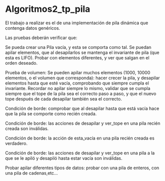 # Algoritmos2_tp_pila
El trabajo a realizar es el de una implementación de pila dinámica que contenga datos genéricos.

Las pruebas deberán verificar que:

Se pueda crear una Pila vacía, y esta se comporta como tal.
Se puedan apilar elementos, que al desapilarlos se mantenga el invariante de pila (que esta es LIFO). Probar con elementos diferentes, y ver que salgan en el orden deseado.

Prueba de volumen: Se pueden apilar muchos elementos (1000, 10000 elementos, o el volumen que corresponda): hacer crecer la pila, y desapilar elementos hasta que esté vacía, comprobando que siempre cumpla el invariante. Recordar no apilar siempre lo mismo, validar que se cumpla siempre que el tope de la pila sea el correcto paso a paso, y que el nuevo tope después de cada desapilar también sea el correcto.

Condición de borde: comprobar que al desapilar hasta que está vacía hace que la pila se comporte como recién creada.

Condición de borde: las acciones de desapilar y ver_tope en una pila recién creada son inválidas.

Condición de borde: la acción de esta_vacía en una pila recién creada es verdadero.

Condición de borde: las acciones de desapilar y ver_tope en una pila a la que se le apiló y desapiló hasta estar vacía son inválidas.

Probar apilar diferentes tipos de datos: probar con una pila de enteros, con una pila de cadenas,etc…
